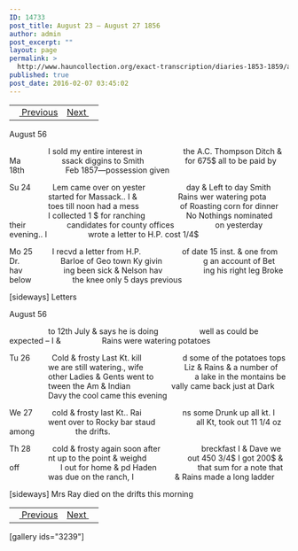 ```yaml
---
ID: 14733
post_title: August 23 – August 27 1856
author: admin
post_excerpt: ""
layout: page
permalink: >
  http://www.hauncollection.org/exact-transcription/diaries-1853-1859/august-23-august-27-1856/
published: true
post_date: 2016-02-07 03:45:02
---
```

<table style="width: 100%;" align="center">
<tbody>
<tr>
<td><a href="http://www.hauncollection.org/version-2/diaries-1853-1859/august-18-august-23-1856/"><img src="https://lh3.googleusercontent.com/-EFJpxxNiPNw/VqgtWBCZrMI/AAAAAAAAAFU/WfY4lPFWWkg/s800-Ic42/Soeb-Plain-Arrows-8-10px.png" alt="" width="10" height="10" /> Previous</a></td>
<td style="text-align: right;"><a href="http://www.hauncollection.org/version-2/diaries-1853-1859/august-28-september-3-1856/">Next <img src="https://lh3.googleusercontent.com/-67k0cYlpXHw/VqgtWKz1MXI/AAAAAAAAAFU/k9PW_Piyurk/s800-Ic42/Soeb-Plain-Arrows-5-10px.png" alt="" width="10" height="10" /></a></td>
</tr>
</tbody>
</table>
August 56

<span style="margin-left: 70px;">I sold my entire interest in
<span style="margin-left: 70px;">the A.C. Thompson Ditch &amp; Ma
<span style="margin-left: 70px;">ssack diggins to Smith
<span style="margin-left: 70px;">for 675$ all to be paid by 18th
<span style="margin-left: 70px;">Feb 1857—possession given</span></span></span></span></span>

Su 24          Lem came over on yester
<span style="margin-left: 70px;">day &amp; Left to day Smith
<span style="margin-left: 70px;">started for Massack.. I &amp;
<span style="margin-left: 70px;">Rains wer watering pota
<span style="margin-left: 70px;">toes till noon had a mess
<span style="margin-left: 70px;">of Roasting corn for dinner
<span style="margin-left: 70px;">I collected 1 $ for ranching
<span style="margin-left: 70px;">No Nothings nominated their
<span style="margin-left: 70px;">candidates for county offices
<span style="margin-left: 70px;">on yesterday evening.. I
<span style="margin-left: 70px;">wrote a letter to H.P. cost 1/4$</span></span></span></span></span></span></span></span></span></span>

Mo 25         I recvd a letter from H.P.
<span style="margin-left: 70px;">of date 15 inst. &amp; one from Dr.
<span style="margin-left: 70px;">Barloe of Geo town Ky givin
<span style="margin-left: 70px;">g an account of Bet hav
<span style="margin-left: 70px;">ing been sick &amp; Nelson hav
<span style="margin-left: 70px;">ing his right leg Broke below
<span style="margin-left: 70px;">the knee only 5 days previous</span></span></span></span></span></span>

[sideways]
Letters

August 56

<span style="margin-left: 70px;">to 12th July &amp; says he is doing
<span style="margin-left: 70px;">well as could be expected – I &amp;
<span style="margin-left: 70px;">Rains were watering potatoes</span></span></span>

Tu 26          Cold &amp; frosty Last Kt. kill
<span style="margin-left: 70px;">d some of the potatoes tops
<span style="margin-left: 70px;">we are still watering., wife
<span style="margin-left: 70px;">Liz &amp; Rains &amp; a number of
<span style="margin-left: 70px;">other Ladies &amp; Gents went to
<span style="margin-left: 70px;">a lake in the montains be
<span style="margin-left: 70px;">tween the Am &amp; Indian
<span style="margin-left: 70px;">vally came back just at Dark
<span style="margin-left: 70px;">Davy the cool came this evening</span></span></span></span></span></span></span></span>

We 27         cold &amp; frosty last Kt.. Rai
<span style="margin-left: 70px;">ns some Drunk up all kt. I
<span style="margin-left: 70px;">went over to Rocky bar staud
<span style="margin-left: 70px;">all Kt, took out 11 1/4 oz among
<span style="margin-left: 70px;">the drifts.</span></span></span></span>

Th 28          cold &amp; frosty again soon after
<span style="margin-left: 70px;">breckfast I &amp; Dave we
<span style="margin-left: 70px;">nt up to the point &amp; weighd
<span style="margin-left: 70px;">out 450 3/4$ I got 200$ &amp; off
<span style="margin-left: 70px;">I out for home &amp; pd Haden
<span style="margin-left: 70px;">that sum for a note that
<span style="margin-left: 70px;">was due on the ranch, I
<span style="margin-left: 70px;">&amp; Rains made a long ladder</span></span></span></span></span></span></span>

[sideways]
Mrs Ray died on the drifts
this morning
<table style="width: 100%;" align="center">
<tbody>
<tr>
<td><a href="http://www.hauncollection.org/version-2/diaries-1853-1859/august-18-august-23-1856/"><img src="https://lh3.googleusercontent.com/-EFJpxxNiPNw/VqgtWBCZrMI/AAAAAAAAAFU/WfY4lPFWWkg/s800-Ic42/Soeb-Plain-Arrows-8-10px.png" alt="" width="10" height="10" /> Previous</a></td>
<td style="text-align: right;"><a href="http://www.hauncollection.org/version-2/diaries-1853-1859/august-28-september-3-1856/">Next <img src="https://lh3.googleusercontent.com/-67k0cYlpXHw/VqgtWKz1MXI/AAAAAAAAAFU/k9PW_Piyurk/s800-Ic42/Soeb-Plain-Arrows-5-10px.png" alt="" width="10" height="10" /></a></td>
</tr>
</tbody>
</table>
[gallery ids="3239"]